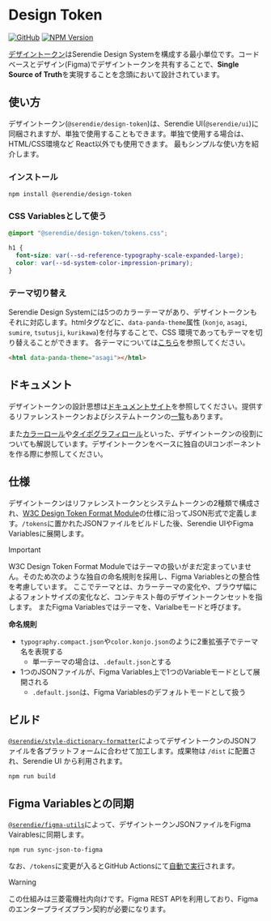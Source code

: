 # Design Token

[![GitHub](https://img.shields.io/github/license/serendie/design-token?style=flat)](https://github.com/serendie/design-token/blob/main/LICENSE)
[![NPM Version](https://img.shields.io/npm/v/%40serendie%2Fdesign-token)](https://www.npmjs.com/package/@serendie/design-token)

[デザイントークン](https://serendie.design/foundations/design-tokens/)はSerendie Design Systemを構成する最小単位です。コードベースとデザイン(Figma)でデザイントークンを共有することで、**Single Source of Truth**を実現することを念頭において設計されています。

## 使い方

デザイントークン(`@serendie/design-token`)は、Serendie UI(`@serendie/ui`)に同梱されますが、単独で使用することもできます。単独で使用する場合は、HTML/CSS環境など React以外でも使用できます。
最もシンプルな使い方を紹介します。

### インストール

```
npm install @serendie/design-token
```

### CSS Variablesとして使う

```css
@import "@serendie/design-token/tokens.css";

h1 {
  font-size: var(--sd-reference-typography-scale-expanded-large);
  color: var(--sd-system-color-impression-primary);
}
```

### テーマ切り替え

Serendie Design Systemには5つのカラーテーマがあり、デザイントークンもそれに対応します。htmlタグなどに、`data-panda-theme`属性 (`konjo`, `asagi`, `sumire`, `tsutusji`, `kurikawa`)を付与することで、CSS 環境であってもテーマを切り替えることができます。
各テーマについては[こちら](https://serendie.design/foundations/theming/)を参照してください。

```html
<html data-panda-theme="asagi"></html>
```

## ドキュメント

デザイントークンの設計思想は[ドキュメントサイト](https://serendie.design/foundations/design-tokens/)を参照してください。提供するリファレンストークンおよびシステムトークンの[一覧](https://serendie.design/foundations/design-tokens/reference-tokens/)もあります。

また[カラーロール](https://serendie.design/foundations/color/role/)や[タイポグラフィロール](https://serendie.design/foundations/typography/#section-4)といった、デザイントークンの役割についても解説しています。デザイントークンをベースに独自のUIコンポーネントを作る際に参照してください。

## 仕様

デザイントークンはリファレンストークンとシステムトークンの2種類で構成され、[W3C Design Token Format Module](https://design-tokens.github.io/community-group/format/)の仕様に沿ってJSON形式で定義します。`/tokens`に置かれたJSONファイルをビルドした後、Serendie UIやFigma Variablesに展開します。

> [!IMPORTANT]
> W3C Design Token Format Moduleではテーマの扱いがまだ定まっていません。そのため次のような独自の命名規則を採用し、Figma Variablesとの整合性を考慮しています。
> ここでテーマとは、カラーテーマの変化や、ブラウザ幅によるフォントサイズの変化など、コンテキスト毎のデザイントークンセットを指します。
> またFigma Variablesではテーマを、Varialbeモードと呼びます。

**命名規則**
- `typography.compact.json`や`color.konjo.json`のように2重拡張子でテーマ名を表現する
  - 単一テーマの場合は、`.default.json`とする
- 1つのJSONファイルが、Figma Variables上で1つのVariableモードとして展開される
  - `.default.json`は、Figma Variablesのデフォルトモードとして扱う

## ビルド

[`@serendie/style-dictionary-formatter`](https://github.com/serendie/style-dictionary-formatter/tree/main)によってデザイントークンのJSONファイルを各プラットフォームに合わせて加工します。成果物は `/dist` に配置され、Serendie UI から利用されます。

```
npm run build
```

## Figma Variablesとの同期

[`@serendie/figma-utils`](https://github.com/serendie/figma-utils)によって、デザイントークンJSONファイルをFigma Vairablesに同期します。

```
npm run sync-json-to-figma
```

なお、`/tokens`に変更が入るとGitHub Actionsにて[自動で実行](https://github.com/serendie/design-token/blob/main/.github/workflows/sync-tokens-to-figma.yml)されます。

> [!WARNING]
> この仕組みは三菱電機社内向けです。Figma REST APIを利用しており、Figmaのエンタープライズプラン契約が必要になります。
